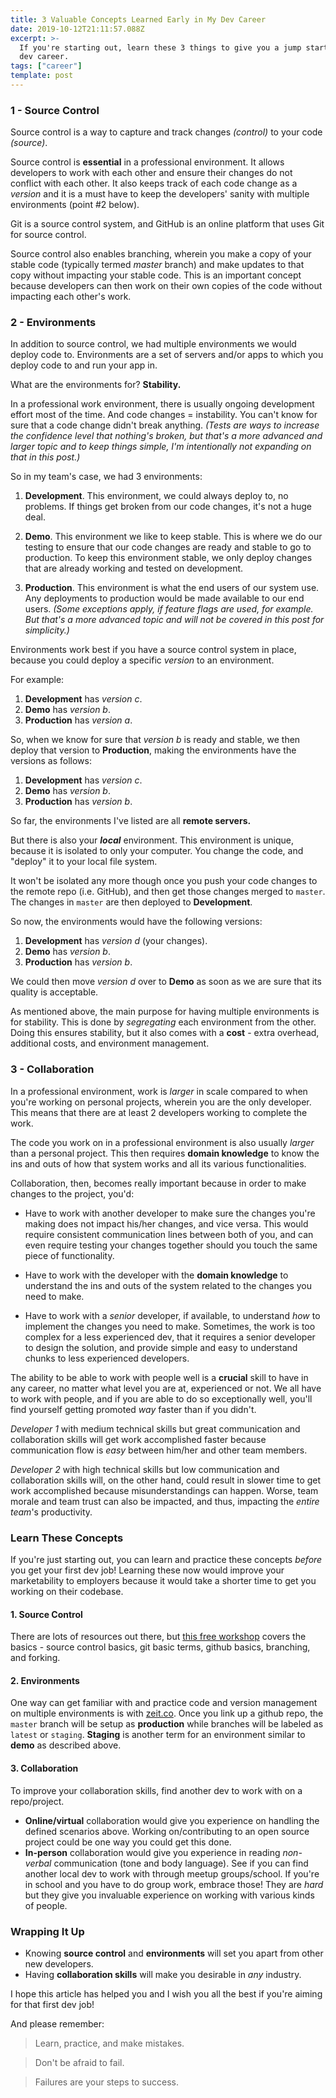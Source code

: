 ```yaml
---
title: 3 Valuable Concepts Learned Early in My Dev Career
date: 2019-10-12T21:11:57.088Z
excerpt: >-
  If you're starting out, learn these 3 things to give you a jump start in your
  dev career.
tags: ["career"]
template: post
---
```

### 1 - Source Control

Source control is a way to capture and track changes _(control)_ to your code _(source)_.

Source control is **essential** in a professional environment. It allows developers to work with each other and ensure their changes do not conflict with each other. It also keeps track of each code change as a _version_ and it is a must have to keep the developers' sanity with multiple environments (point #2 below).

Git is a source control system, and GitHub is an online platform that uses Git for source control. 

Source control also enables branching, wherein you make a copy of your stable code (typically termed *master* branch) and make updates to that copy without impacting your stable code. This is an important concept because developers can then work on their own copies of the code without impacting each other's work. 

### 2 - Environments

In addition to source control, we had multiple environments we would deploy code to. Environments are a set of servers and/or apps to which you deploy code to and run your app in.

What are the environments for? **Stability.**

In a professional work environment, there is usually ongoing development effort most of the time. And code changes = instability. You can't know for sure that a code change didn't break anything. _(Tests are ways to increase the confidence level that nothing's broken, but that's a more advanced and larger topic and to keep things simple, I'm intentionally not expanding on that in this post.)_

So in my team's case, we had 3 environments:
1. **Development**. This environment, we could always deploy to, no problems. If things get broken from our code changes, it's not a huge deal.

2. **Demo**. This environment we like to keep stable. This is where we do our testing to ensure that our code changes are ready and stable to go to production. To keep this environment stable, we only deploy changes that are already working and tested on development.

3. **Production**. This environment is what the end users of our system use. Any deployments to production would be made available to our end users. _(Some exceptions apply, if feature flags are used, for example. But that's a more advanced topic and will not be covered in this post for simplicity.)_

Environments work best if you have a source control system in place, because you could deploy a specific _version_ to an environment.

For example:

1. **Development** has *version c*.
2. **Demo** has *version b*.
3. **Production** has *version a*.

So, when we know for sure that *version b* is ready and stable, we then deploy that version to **Production**, making the environments have the versions as follows:

1. **Development** has *version c*.
2. **Demo** has *version b*.
3. **Production** has *version b*.

So far, the environments I've listed are all **remote servers.** 

But there is also your ***local*** environment. This environment is unique, because it is isolated to only your computer. You change the code, and "deploy" it to your local file system. 

It won't be isolated any more though once you push your code changes to the remote repo (i.e. GitHub), and then get those changes merged to `master`. The changes in `master` are then deployed to **Development**.

So now, the environments would have the following versions:
1. **Development** has *version d* (your changes).
2. **Demo** has *version b*.
3. **Production** has *version b*.

We could then move *version d* over to **Demo** as soon as we are sure that its quality is acceptable.

As mentioned above, the main purpose for having multiple environments is for stability. This is done by *segregating* each environment from the other. Doing this ensures stability, but it also comes with a **cost** - extra overhead, additional costs, and environment management.

### 3 - Collaboration 

In a professional environment, work is *larger* in scale compared to when you're working on personal projects, wherein you are the only developer. This means that there are at least 2 developers working to complete the work.

The code you work on in a professional environment is also usually *larger* than a personal project. This then requires **domain knowledge** to know the ins and outs of how that system works and all its various functionalities.

Collaboration, then, becomes really important because in order to make changes to  the project, you'd:

* Have to work with another developer to make sure the changes you're making does not impact his/her changes, and vice versa. This would require consistent communication lines between both of you, and can even require testing your changes together should you touch the same piece of functionality.

* Have to work with the developer with the **domain knowledge** to understand the ins and outs of the system related to the changes you need to make.

* Have to work with a *senior* developer, if available, to understand *how* to implement the changes you need to make. Sometimes, the work is too complex for a less experienced dev, that it requires a senior developer to design the solution, and provide simple and easy to understand chunks to less experienced developers.

The ability to be able to work with people well is a **crucial** skill to have in any career, no matter what level you are at, experienced or not. We all have to work with people, and if you are able to do so exceptionally well, you'll find yourself getting promoted *way* faster than if you didn't.

_Developer 1_ with medium technical skills but great communication and collaboration skills will get work accomplished faster because communication flow is *easy* between him/her and other team members. 

_Developer 2_ with high technical skills but low communication and collaboration skills will, on the other hand, could result in slower time to get work accomplished because misunderstandings can happen. Worse, team morale and team trust can also be impacted, and thus, impacting the *entire team*'s productivity.


### Learn These Concepts

If you're just starting out, you can learn and practice these concepts *before* you get your first dev job! Learning these now would improve your marketability to employers because it would take a shorter time to get you working on their codebase.

#### 1. Source Control

There are lots of resources out there, but [this free workshop](https://github.com/CristinaRuth/dev-together-madison/tree/master/Learn/Workshops/Basics/GitHub) covers the basics - source control basics, git basic terms, github basics, branching, and forking. 

#### 2. Environments

One way can get familiar with and practice code and version management on multiple environments is with [zeit.co](https://zeit.co). Once you link up a github repo, the `master` branch will be setup as **production** while branches will be labeled as `latest` or `staging`. **Staging** is another term for an environment similar to **demo** as described above.

#### 3. Collaboration

To improve your collaboration skills, find another dev to work with on a repo/project. 
* **Online/virtual** collaboration would give you experience on handling the defined scenarios above. Working on/contributing to an open source project could be one way you could get this done.
* **In-person** collaboration would give you experience in reading *non-verbal* communication (tone and body language). See if you can find another local dev to work with through meetup groups/school. If you're in school and you have to do group work, embrace those! They are *hard* but they give you invaluable experience on working with various kinds of people.

### Wrapping It Up

* Knowing **source control** and **environments** will set you apart from other new developers. 
* Having **collaboration skills** will make you desirable in *any* industry.

I hope this article has helped you and I wish you all the best if you're aiming for that first dev job!

And please remember:

> Learn, practice, and make mistakes.

> Don't be afraid to fail. 

> Failures are your steps to success.

